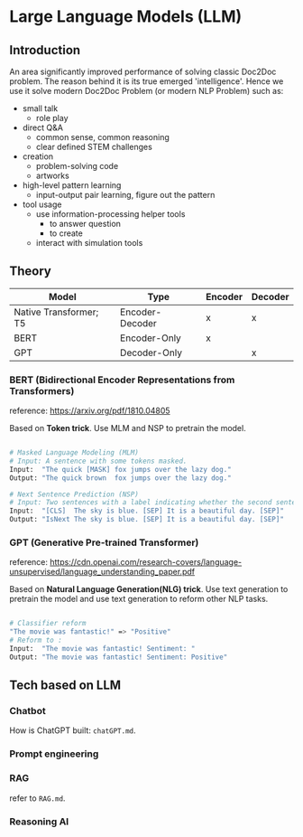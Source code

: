 # Large Language Models (LLM)

## Introduction

An area significantly improved performance of solving classic Doc2Doc problem. 
The reason behind it is its true emerged 'intelligence'.
Hence we use it solve modern Doc2Doc Problem (or modern NLP Problem) such as:
- small talk
  - role play
- direct Q&A 
  - common sense, common reasoning
  - clear defined STEM challenges
- creation
  - problem-solving code
  - artworks
- high-level pattern learning
  - input-output pair learning, figure out the pattern
- tool usage
  - use information-processing helper tools
    - to answer question
    - to create
  - interact with simulation tools


## Theory

| Model     | Type      |  Encoder | Decoder
|---------------|---------------|-------------|-------------|
| Native Transformer; T5 | Encoder-Decoder | x | x|
| BERT | Encoder-Only |x | |
| GPT | Decoder-Only |  | x|

### BERT (Bidirectional Encoder Representations from Transformers)
reference: https://arxiv.org/pdf/1810.04805

Based on **Token trick**. Use MLM and NSP to pretrain the model.

```bash

# Masked Language Modeling (MLM)
# Input: A sentence with some tokens masked.
Input:  "The quick [MASK] fox jumps over the lazy dog."
Output: "The quick brown  fox jumps over the lazy dog."

# Next Sentence Prediction (NSP)
# Input: Two sentences with a label indicating whether the second sentence follows the first.
Input:  "[CLS]  The sky is blue. [SEP] It is a beautiful day. [SEP]"
Output: "IsNext The sky is blue. [SEP] It is a beautiful day. [SEP]"  

```

### GPT (Generative Pre-trained Transformer)
reference: https://cdn.openai.com/research-covers/language-unsupervised/language_understanding_paper.pdf


Based on **Natural Language Generation(NLG) trick**. Use text generation to pretrain the model and use text generation to reform other NLP tasks.

```bash

# Classifier reform
"The movie was fantastic!" => "Positive" 
# Reform to :
Input:  "The movie was fantastic! Sentiment: "
Output: "The movie was fantastic! Sentiment: Positive"

```



## Tech based on LLM

### Chatbot

How is ChatGPT built: `chatGPT.md`.

### Prompt engineering

### RAG
refer to `RAG.md`.

### Reasoning AI

